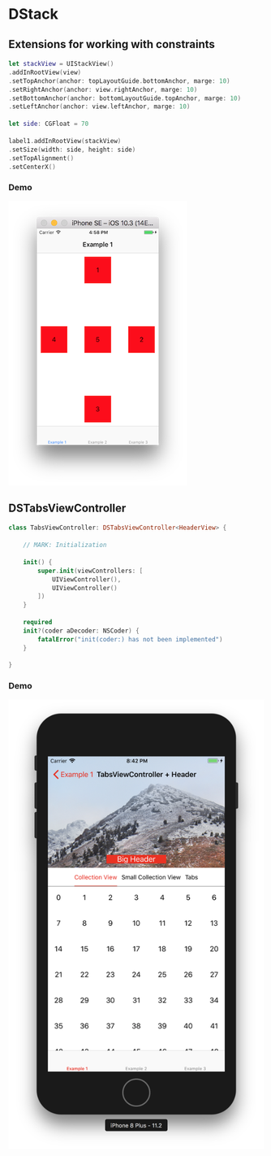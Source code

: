 # DStack


## Extensions for working with constraints

```swift
let stackView = UIStackView()
.addInRootView(view)
.setTopAnchor(anchor: topLayoutGuide.bottomAnchor, marge: 10)
.setRightAnchor(anchor: view.rightAnchor, marge: 10)
.setBottomAnchor(anchor: bottomLayoutGuide.topAnchor, marge: 10)
.setLeftAnchor(anchor: view.leftAnchor, marge: 10)

let side: CGFloat = 70

label1.addInRootView(stackView)
.setSize(width: side, height: side)
.setTopAlignment()
.setCenterX()
```

### Demo

![ScreenShotPortrait](https://github.com/ErusaevAP/DStack/blob/master/Documentations/Images/ScreenShotPortrait.png)

## DSTabsViewController

```swift
class TabsViewController: DSTabsViewController<HeaderView> {

    // MARK: Initialization

    init() {
        super.init(viewControllers: [
            UIViewController(),
            UIViewController()
        ])
    }

    required
    init?(coder aDecoder: NSCoder) {
        fatalError("init(coder:) has not been implemented")
    }

}
```
### Demo

[![Watch the Demo](https://github.com/ErusaevAP/DStack/blob/master/Documentations/Images/DSTabsViewController.png)](https://youtu.be/w2z89Qp6E2k)

